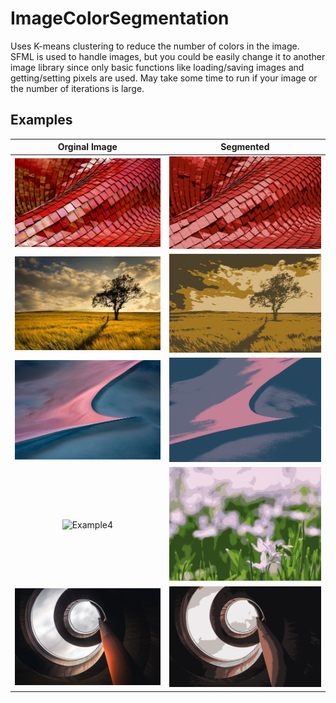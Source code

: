 # ImageColorSegmentation
Uses K-means clustering to reduce the number of colors in the image.
SFML is used to handle images, but you could be easily change it to another image library since only basic functions like loading/saving images and getting/setting pixels are used.
May take some time to run if your image or the number of iterations is large.

## Examples
Orginal Image 						    | Segmented
:--------------------------------------:|:--------------------------------------:
![Example1](/Examples/ex1.jpg?raw=true) | ![Output1](/Examples/out1.png?raw=true)
![Example2](/Examples/ex2.jpg?raw=true) | ![Output2](/Examples/out2.png?raw=true)
![Example3](/Examples/ex3.jpg?raw=true) | ![Output3](/Examples/out3.png?raw=true)
![Example4](/Examples/ex4.jpg?raw=true) | ![Output4](/Examples/out4.png?raw=true)
![Example5](/Examples/ex5.jpg?raw=true) | ![Output4](/Examples/out5.png?raw=true)